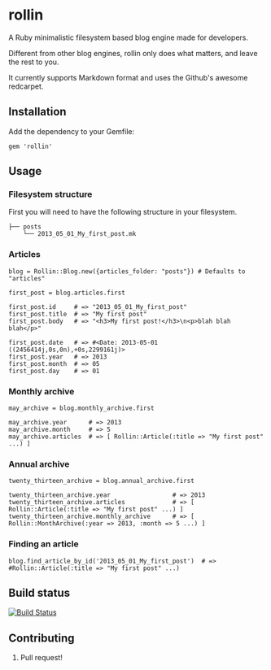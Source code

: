 # rollin

A Ruby minimalistic filesystem based blog engine made for developers.

Different from other blog engines, rollin only does what matters, and leave the rest to you.

It currently supports Markdown format and uses the Github's awesome redcarpet.

## Installation

Add the dependency to your Gemfile:

    gem 'rollin'

## Usage

### Filesystem structure

First you will need to have the following structure in your filesystem.

    ├── posts
        └── 2013_05_01_My_first_post.mk

### Articles
    
    blog = Rollin::Blog.new({articles_folder: "posts"}) # Defaults to "articles"
    
    first_post = blog.articles.first

    first_post.id     # => "2013_05_01_My_first_post"
    first_post.title  # => "My first post"
    first_post.body   # => "<h3>My first post!</h3>\n<p>blah blah blah</p>"

    first_post.date   # => #<Date: 2013-05-01 ((2456414j,0s,0n),+0s,2299161j)>
    first_post.year   # => 2013
    first_post.month  # => 05
    first_post.day    # => 01

### Monthly archive

    may_archive = blog.monthly_archive.first

    may_archive.year      # => 2013
    may_archive.month     # => 5
    may_archive.articles  # => [ Rollin::Article(:title => "My first post" ...) ]

### Annual archive

    twenty_thirteen_archive = blog.annual_archive.first

    twenty_thirteen_archive.year                 # => 2013
    twenty_thirteen_archive.articles             # => [ Rollin::Article(:title => "My first post" ...) ]
    twenty_thirteen_archive.monthly_archive      # => [ Rollin::MonthArchive(:year => 2013, :month => 5 ...) ]

### Finding an article

    blog.find_article_by_id('2013_05_01_My_first_post')  # => #Rollin::Article(:title => "My first post" ...)

## Build status

[![Build Status](https://travis-ci.org/marano/rollin.png)](https://travis-ci.org/marano/rollin)

## Contributing

1. Pull request!
